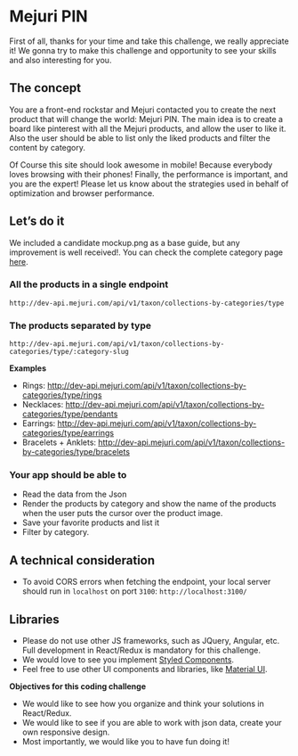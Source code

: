 # Mejuri PIN

First of all, thanks for your time and take this challenge, we really appreciate it!
We gonna try to make this challenge and opportunity to see your skills and also interesting for you.

## The concept
You are a front-end rockstar and Mejuri contacted you to create the next product that will change the world: Mejuri PIN.
The main idea is to create a board like pinterest with all the Mejuri products, and allow the user to like it.
Also the user should be able to list only the liked products and filter the content by category.

Of Course this site should look awesome in mobile! Because everybody loves browsing with their phones!
Finally, the performance is important, and you are the expert! Please let us know about the strategies used in behalf of optimization and browser performance.

## Let’s do it
We included a candidate mockup.png as a base guide, but any improvement is well received!.
You can check the complete category page [here](http://dev-api.mejuri.com/shop/t/type).

### All the products in a single endpoint
`http://dev-api.mejuri.com/api/v1/taxon/collections-by-categories/type`

### The products separated by type
`http://dev-api.mejuri.com/api/v1/taxon/collections-by-categories/type/:category-slug`

**Examples**
- Rings: http://dev-api.mejuri.com/api/v1/taxon/collections-by-categories/type/rings
- Necklaces: http://dev-api.mejuri.com/api/v1/taxon/collections-by-categories/type/pendants
- Earrings: http://dev-api.mejuri.com/api/v1/taxon/collections-by-categories/type/earrings
- Bracelets + Anklets: http://dev-api.mejuri.com/api/v1/taxon/collections-by-categories/type/bracelets

### Your app should be able to
- Read the data from the Json
- Render the products by category and show the name of the products when the user puts the cursor over the product image.
- Save your favorite products and list it
- Filter by category.

## A technical consideration
- To avoid CORS errors when fetching the endpoint, your local server should run in `localhost` on port `3100`: 
`http://localhost:3100/`

## Libraries
- Please do not use other JS frameworks, such as JQuery, Angular, etc. Full development in React/Redux is mandatory for this challenge.
- We would love to see you implement [Styled Components](https://www.styled-components.com/).
- Feel free to use other UI components and libraries, like [Material UI](https://github.com/mui-org/material-ui).

**Objectives for this coding challenge**
- We would like to see how you organize and think your solutions in React/Redux.
- We would like to see if you are able to work with json data, create your own responsive design.
- Most importantly, we would like you to have fun doing it!
